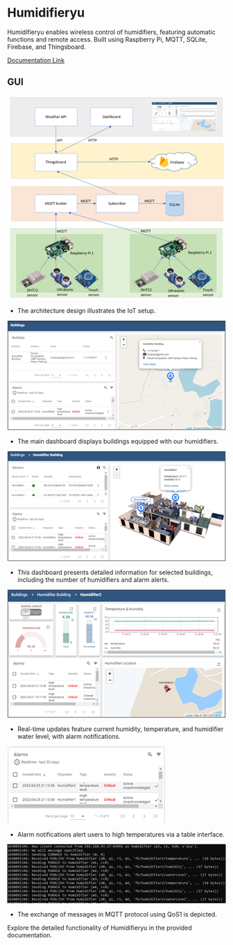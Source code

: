 # Humidifieryu

Humidifieryu enables wireless control of humidifiers, featuring automatic functions and remote access. Built using Raspberry Pi, MQTT, SQLite, Firebase, and Thingsboard.

[Documentation Link](https://docs.google.com/document/d/1o80Cyym8PGqP5UMkiQmYfeYMJnGSAGMQC05QYpLXVwM/edit?usp=sharing)

## GUI

![IoT Architecture Design](images/readMe/architecture.png)

- The architecture design illustrates the IoT setup.

![Main Dashboard](images/readMe/mainDashboard.png)

- The main dashboard displays buildings equipped with our humidifiers.

![Building Dashboard](images/readMe/dashboardBuilding.png)

- This dashboard presents detailed information for selected buildings, including the number of humidifiers and alarm alerts.

![Real-time Updates](images/readMe/dashboardHumidifier2.png)

- Real-time updates feature current humidity, temperature, and humidifier water level, with alarm notifications.

![Alarm Notifications](images/readMe/Alarm.png)

- Alarm notifications alert users to high temperatures via a table interface.

![MQTT Broker Terminal](images/readMe/terminalMQTTBroker.png)

- The exchange of messages in MQTT protocol using QoS1 is depicted.

Explore the detailed functionality of Humidifieryu in the provided documentation.

